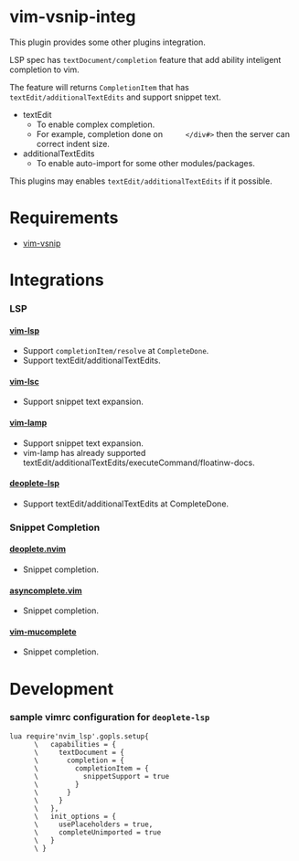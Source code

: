 # vim-vsnip-integ

This plugin provides some other plugins integration.

LSP spec has `textDocument/completion` feature that add ability inteligent completion to vim.

The feature will returns `CompletionItem` that has `textEdit/additionalTextEdits` and support snippet text.

- textEdit
    - To enable complex completion.
    - For example, completion done on `     </div#>` then the server can correct indent size.    
- additionalTextEdits
    - To enable auto-import for some other modules/packages.

This plugins may enables `textEdit/additionalTextEdits` if it possible.


# Requirements

- [vim-vsnip](https://github.com/hrsh7th/vim-vsnip)


# Integrations

### LSP

#### [vim-lsp](https://github.com/prabirshrestha/vim-lsp)
- Support `completionItem/resolve` at `CompleteDone`.
- Support textEdit/additionalTextEdits.

#### [vim-lsc](https://github.com/natebosch/vim-lsc)
- Support snippet text expansion.

#### [vim-lamp](https://github.com/hrsh7th/vim-lamp)
- Support snippet text expansion.
- vim-lamp has already supported textEdit/additionalTextEdits/executeCommand/floatinw-docs.

#### [deoplete-lsp](https://github.com/Shougo/deoplete-lsp)
- Support textEdit/additionalTextEdits at CompleteDone.


### Snippet Completion

#### [deoplete.nvim](https://github.com/Shougo/deoplete.nvim)
- Snippet completion.

#### [asyncomplete.vim](https://github.com/prabirshrestha/asyncomplete.vim)
- Snippet completion.

#### [vim-mucomplete](https://github.com/lifepillar/vim-mucomplete)
- Snippet completion.


# Development

### sample vimrc configuration for `deoplete-lsp`

```viml
lua require'nvim_lsp'.gopls.setup{
      \   capabilities = {
      \     textDocument = {
      \       completion = {
      \         completionItem = {
      \           snippetSupport = true
      \         }
      \       }
      \     }
      \   },
      \   init_options = {
      \     usePlaceholders = true,
      \     completeUnimported = true
      \   }
      \ }
```

